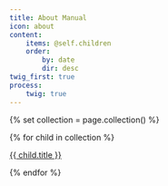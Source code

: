 ```yaml
---
title: About Manual
icon: about
content:
    items: @self.children
    order:
        by: date
        dir: desc
twig_first: true
process:
    twig: true
---
```

{% set collection = page.collection() %}

{% for child in collection %}
<p>
    <a href="{{ child.url }}">{{ child.title }}</a>
</p>
{% endfor %}

